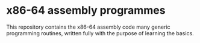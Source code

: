 # x86-64 assembly programmes
This repository contains the x86-64 assembly code many generic programming routines, written fully with the purpose of learning the basics.
